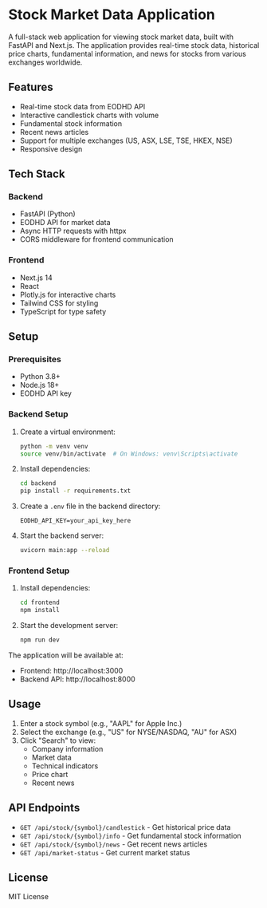 # Stock Market Data Application

A full-stack web application for viewing stock market data, built with FastAPI and Next.js. The application provides real-time stock data, historical price charts, fundamental information, and news for stocks from various exchanges worldwide.

## Features

- Real-time stock data from EODHD API
- Interactive candlestick charts with volume
- Fundamental stock information
- Recent news articles
- Support for multiple exchanges (US, ASX, LSE, TSE, HKEX, NSE)
- Responsive design

## Tech Stack

### Backend
- FastAPI (Python)
- EODHD API for market data
- Async HTTP requests with httpx
- CORS middleware for frontend communication

### Frontend
- Next.js 14
- React
- Plotly.js for interactive charts
- Tailwind CSS for styling
- TypeScript for type safety

## Setup

### Prerequisites
- Python 3.8+
- Node.js 18+
- EODHD API key

### Backend Setup
1. Create a virtual environment:
   ```bash
   python -m venv venv
   source venv/bin/activate  # On Windows: venv\Scripts\activate
   ```

2. Install dependencies:
   ```bash
   cd backend
   pip install -r requirements.txt
   ```

3. Create a `.env` file in the backend directory:
   ```
   EODHD_API_KEY=your_api_key_here
   ```

4. Start the backend server:
   ```bash
   uvicorn main:app --reload
   ```

### Frontend Setup
1. Install dependencies:
   ```bash
   cd frontend
   npm install
   ```

2. Start the development server:
   ```bash
   npm run dev
   ```

The application will be available at:
- Frontend: http://localhost:3000
- Backend API: http://localhost:8000

## Usage

1. Enter a stock symbol (e.g., "AAPL" for Apple Inc.)
2. Select the exchange (e.g., "US" for NYSE/NASDAQ, "AU" for ASX)
3. Click "Search" to view:
   - Company information
   - Market data
   - Technical indicators
   - Price chart
   - Recent news

## API Endpoints

- `GET /api/stock/{symbol}/candlestick` - Get historical price data
- `GET /api/stock/{symbol}/info` - Get fundamental stock information
- `GET /api/stock/{symbol}/news` - Get recent news articles
- `GET /api/market-status` - Get current market status

## License

MIT License 